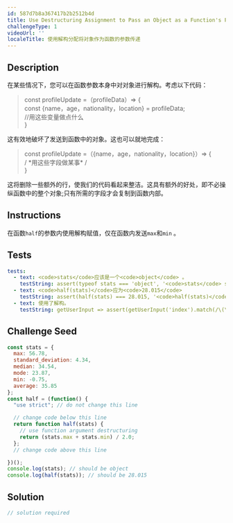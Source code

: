 ```yaml
---
id: 587d7b8a367417b2b2512b4d
title: Use Destructuring Assignment to Pass an Object as a Function's Parameters
challengeType: 1
videoUrl: ''
localeTitle: 使用解构分配将对象作为函数的参数传递
---
```


## Description
<section id="description">在某些情况下，您可以在函数参数本身中对对象进行解构。考虑以下代码： <blockquote> const profileUpdate =（profileData）=&gt; { <br> const {name，age，nationality，location} = profileData; <br> //用这些变量做点什么<br> } </blockquote>这有效地破坏了发送到函数中的对象。这也可以就地完成： <blockquote> const profileUpdate =（{name，age，nationality，location}）=&gt; { <br> / *用这些字段做某事* / <br> } </blockquote>这将删除一些额外的行，使我们的代码看起来整洁。这具有额外的好处，即不必操纵函数中的整个对象;只有所需的字段才会复制到函数内部。 </section>

## Instructions
<section id="instructions">在函数<code>half</code>的参数内使用解构赋值，仅在函数内发送<code>max</code>和<code>min</code> 。 </section>

## Tests
<section id='tests'>

```yml
tests:
  - text: <code>stats</code>应该是一个<code>object</code> 。
    testString: assert(typeof stats === 'object', '<code>stats</code> should be an <code>object</code>.');
  - text: <code>half(stats)</code>应为<code>28.015</code>
    testString: assert(half(stats) === 28.015, '<code>half(stats)</code> should be <code>28.015</code>');
  - text: 使用了解构。
    testString: getUserInput => assert(getUserInput('index').match(/\(\s*\{\s*\w+\s*,\s*\w+\s*\}\s*\)/g), 'Destructuring was used.');

```

</section>

## Challenge Seed
<section id='challengeSeed'>

<div id='js-seed'>

```js
const stats = {
  max: 56.78,
  standard_deviation: 4.34,
  median: 34.54,
  mode: 23.87,
  min: -0.75,
  average: 35.85
};
const half = (function() {
  "use strict"; // do not change this line

  // change code below this line
  return function half(stats) {
    // use function argument destructuring
    return (stats.max + stats.min) / 2.0;
  };
  // change code above this line

})();
console.log(stats); // should be object
console.log(half(stats)); // should be 28.015

```

</div>



</section>

## Solution
<section id='solution'>

```js
// solution required
```
</section>
